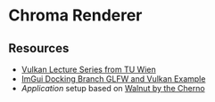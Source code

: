 # Chroma Renderer

 <!--TODO-->

## Resources

- [Vulkan Lecture Series from TU Wien](https://youtube.com/playlist?list=PLmIqTlJ6KsE1Jx5HV4sd2jOe3V1KMHHgn&si=uBU461ubxmseYhY6)
- [ImGui Docking Branch GLFW and Vulkan Example](https://github.com/ocornut/imgui/tree/docking/examples/example_glfw_vulkan)
- *Application* setup based on [Walnut by the Cherno](https://github.com/StudioCherno/Walnut)
